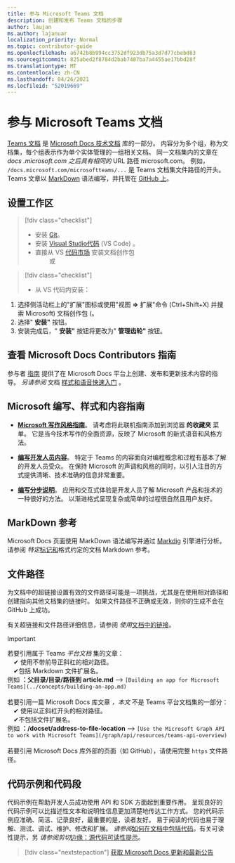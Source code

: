 ```yaml
---
title: 参与 Microsoft Teams 文档
description: 创建和发布 Teams 文档的步骤
author: laujan
ms.author: lajanuar
localization_priority: Normal
ms.topic: contributor-guide
ms.openlocfilehash: a6742b8b994cc3752df923db75a3d7d77cbebd83
ms.sourcegitcommit: 825abed2f8784d2bab7407ba7a4455ae17bbd28f
ms.translationtype: MT
ms.contentlocale: zh-CN
ms.lasthandoff: 04/26/2021
ms.locfileid: "52019669"
---
```

# <a name="contributing-to-microsoft-teams-documentation"></a>参与 Microsoft Teams 文档

[Teams 文档](/microsoftteams/platform/overview) 是 [Microsoft Docs 技术文档](https://docs.microsoft.com/) 库的一部分。 内容分为多个组，称为文档集，每个组表示作为单个实体管理的一组相关文档。 同一文档集内的文章在 *docs <span></span> .microsoft.com 之后具有相同的* URL 路径 microsoft.com。  例如，  `/docs.microsoft.com/microsoftteams/...`   是 Teams 文档集文件路径的开头。 Teams 文章以  [MarkDown](#markdown-reference) 语法编写，并托管在 [GitHub 上](https://github.com/MicrosoftDocs/msteams-docs/tree/master/msteams-platform)。

## <a name="set-up-your-workspace"></a>设置工作区

> [!div class="checklist"]
>
> * 安装 [Git](https://git-scm.com/book/en/v2/Getting-Started-Installing-Git)。
> * 安装 [Visual Studio代码](https://code.visualstudio.com/) (VS Code) 。
> * 直接从 VS [代码市场](https://marketplace.visualstudio.com/items?itemName=docsmsft.docs-authoring-pack) 安装文档创作包
<br>&emsp;&emsp; 或

> [!div class="checklist"]
>
> * 从 VS 代码内安装：

   1. 选择侧活动栏上的"扩展"图标或使用"视图 **=>** 扩展"命令 (Ctrl+Shift+X) 并搜索 Microsoft) 文档创作包 (。
   1. 选择" **安装"** 按钮。
   1. 安装完成后，" **安装"** 按钮将更改为" **管理齿轮"** 按钮。

## <a name="review-the-microsoft-docs-contributors-guide"></a>查看 Microsoft Docs Contributors 指南

参与者 [指南](/contribute) 提供了在 Microsoft Docs 平台上创建、发布和更新技术内容的指导。 *另请参阅* 文档 [样式和语音快速入门](/contribute/style-quick-start) 。

## <a name="microsoft-writing-style-and-content-guides"></a>Microsoft 编写、样式和内容指南

* **[Microsoft 写作风格指南](/style-guide/welcome)**。 请考虑将此联机指南添加到浏览器 **的收藏夹** 菜单。 它是当今技术写作的全面资源，反映了 Microsoft 的新式语音和风格方法。

* **[编写开发人员内容](/style-guide/developer-content/)**。 特定于 Teams 的内容面向对编程概念和过程有基本了解的开发人员受众。 在保持 Microsoft 的声调和风格的同时，以引人注目的方式提供清晰、技术准确的信息非常重要。

* **[编写分步说明](/style-guide/procedures-instructions/writing-step-by-step-instructions)**。 应用和交互式体验是开发人员了解 Microsoft 产品和技术的一种很好的方法。 以渐进格式呈现复杂或简单的过程很自然且用户友好。

## <a name="markdown-reference"></a>MarkDown 参考

 Microsoft Docs 页面使用 MarkDown 语法编写并通过 [Markdig](https://github.com/lunet-io/markdig) 引擎进行分析。 请参阅 *特定*[标记和](/contribute/markdown-reference)格式约定的文档 Markdown 参考。

## <a name="file-paths"></a>文件路径

为文档中的超链接设置有效的文件路径可能是一项挑战，尤其是在使用相对路径和创建指向其他文档集的链接时。  如果文件路径不正确或无效，则你的生成不会在 GitHub 上成功。

有关超链接和文件路径详细信息，请参阅 *使用*[文档中的链接](/contribute/how-to-write-links)。

>[!IMPORTANT]
> 若要引用属于 Teams *平台文档* 集的文章：<br>
> &emsp;&#x2714; 使用不带前导正斜杠的相对路径。<br>
> &emsp;&#x2714;包括 Markdown 文件扩展名。<br>
>例如  **：父目录/目录/路径到 article.md** —> `[Building an app for Microsoft Teams](../concepts/building-an-app.md)` <br><br>
> 若要引用一篇 Microsoft Docs 库文章 *，本文* 不是 Teams 平台文档集的一部分：<br>
> &emsp;&#x2714; 使用以正斜杠开头的相对路径。<br>
> &emsp;&#x2714;不包括文件扩展名。 <br> 例如  **：/docset/address-to-file-location** —> `[Use the Microsoft Graph API to work with Microsoft Teams](/graph/api/resources/teams-api-overview)`<br><br>
> 若要引用 Microsoft Docs 库外部的页面（如 GitHub），请使用完整 `https` 文件路径。<br>

## <a name="code-samples-and-snippets"></a>代码示例和代码段

代码示例在帮助开发人员成功使用 API 和 SDK 方面起到重要作用。 呈现良好的代码示例可以比描述性文本和说明性信息更加清楚地传达工作方式。 您的代码示例应准确、简洁、记录良好，最重要的是，读者友好。 易于阅读的代码也易于理解、测试、调试、维护、修改和扩展。 *请参阅*[如何在文档中包括代码](/contribute/code-in-docs)。有关可读性提示，另 *请参阅剪切*[边缘：源代码可读性提示](/archive/msdn-magazine/2014/october/cutting-edge-source-code-readability-tips)。

> [!div class="nextstepaction"]
> [获取 Microsoft Docs 更新和最新公告](/teamblog)
